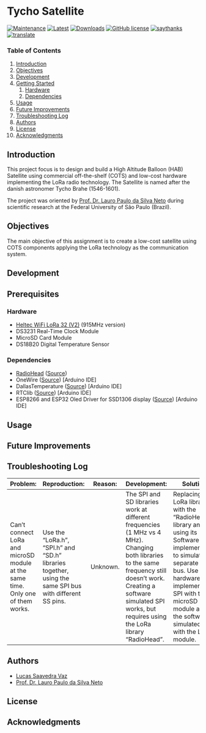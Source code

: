 # Tycho Satellite
[![Maintenance](https://img.shields.io/badge/Maintained%3F-Yes-brightgreen.svg)](https://GitHub.com/lucasssvaz/IC-CubeSat/graphs/commit-activity)
[![Latest](https://img.shields.io/github/v/release/lucasssvaz/IC-CubeSat?include_prereleases&label=Release)](https://github.com/lucasssvaz/IC-CubeSat/releases/latest)
[![Downloads](https://img.shields.io/github/downloads/lucasssvaz/IC-CubeSat/total?label=Downloads)](https://github.com/lucasssvaz/IC-CubeSat/releases/latest)
[![GitHub license](https://img.shields.io/github/license/lucasssvaz/IC-CubeSat?color=yellow&label=License)](https://github.com/lucasssvaz/IC-CubeSat/blob/master/LICENSE)
[![saythanks](https://img.shields.io/badge/Say-Thanks-ff69b4.svg)](https://saythanks.io/to/lucasssvaz)
[![translate](https://img.shields.io/badge/Help%20Us-Translate-blue.svg)](https://gitlocalize.com/repo/3252)

### Table of Contents

1. [Introduction](#introduction)
2. [Objectives](#objectives)
3. [Development](#development)
4. [Getting Started](#getting-started)
	1. [Hardware](#hardware)
	2. [Dependencies](#dependencies)
5. [Usage](#usage)
6. [Future Improvements](#future-improvements)
7. [Troubleshooting Log](#troubleshooting-log)
8. [Authors](#authors)
9. [License](#license)
10. [Acknowledgments](#scknowledgments)
  

## Introduction
This project focus is to design and build a High Altitude Balloon (HAB) Satellite using commercial off-the-shelf (COTS) and low-cost hardware implementing the LoRa radio technology.
The Satellite is named after the danish astronomer Tycho Brahe (1546-1601).

The project was oriented by [Prof. Dr. Lauro Paulo da Silva Neto](http://lattes.cnpq.br/3979447098275675) during scientific research at the Federal University of São Paulo (Brazil). 

## Objectives

The main objective of this assignment is to create a low-cost satellite using COTS components applying the LoRa technology as the communication system.

## Development

## Prerequisites

### Hardware

- [Heltec WiFi LoRa 32 (V2)](https://heltec.org/project/wifi-lora-32/) (915MHz version)
- DS3231 Real-Time Clock Module
- MicroSD Card Module
- DS18B20 Digital Temperature Sensor

### Dependencies
- [RadioHead](http://www.airspayce.com/mikem/arduino/RadioHead/) ([Source](https://github.com/PaulStoffregen/RadioHead))
- OneWire ([Source](https://github.com/PaulStoffregen/OneWire)) [Arduino IDE]
- DallasTemperature ([Source](https://github.com/milesburton/Arduino-Temperature-Control-Library)) [Arduino IDE]
- RTClib ([Source](https://github.com/adafruit/RTClib)) [Arduino IDE]
- ESP8266 and ESP32 Oled Driver for SSD1306 display ([Source](https://github.com/ThingPulse/esp8266-oled-ssd1306)) [Arduino IDE]

## Usage

## Future Improvements

## Troubleshooting Log

| Problem: | Reproduction: | Reason: | Development: | Solution: |
|----------|---------------|---------|--------------|-----------|
Can’t connect LoRa and microSD module at the same time. Only one of them works.|Use the “LoRa.h”, “SPI.h” and “SD.h” libraries together, using the same SPI bus with different SS pins.|Unknown.|The SPI and SD libraries work at different frequencies (1 MHz vs 4 MHz). Changing both libraries to the same frequency still doesn’t work. Creating a software simulated SPI works, but requires using the LoRa library “RadioHead”.|Replacing the LoRa library with the “RadioHead” library and using its Software SPI implementation to simulate a separate SPI bus. Use the hardware implemented SPI with the microSD module and the software simulated SPI with the LoRa module.


## Authors

- [Lucas Saavedra Vaz](http://lattes.cnpq.br/9960344593786290)
- [Prof. Dr. Lauro Paulo da Silva Neto](http://lattes.cnpq.br/3979447098275675)

## License

## Acknowledgments